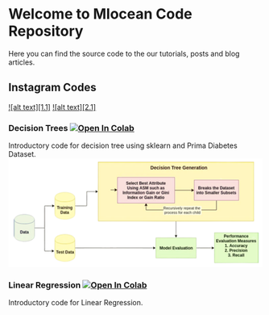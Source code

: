 # Welcome to Mlocean Code Repository
Here you can find the source code to the our tutorials, posts and blog articles.
## Instagram Codes
[![alt text][1.1]][1]
[![alt text][2.1]][2]

[1.2]: http://i.imgur.com/wWzX9uB.png (twitter icon without padding)
[2.2]: https://i.imgur.com/SrYS9Ju.png

[1]: http://www.twitter.com/ml_ocean
[2]: https://www.instagram.com/ml_ocean/

### Decision Trees [![Open In Colab](https://colab.research.google.com/assets/colab-badge.svg)](https://colab.research.google.com/github/mlocean/instagram-codes/blob/master/decisiontrees.ipynb)
Introductory code for decision tree using sklearn and Prima Diabetes Dataset.
![variational autoencoder](imgs/decisiontree.png)
### Linear Regression [![Open In Colab](https://colab.research.google.com/assets/colab-badge.svg)](https://colab.research.google.com/github/mlocean/instagram-codes/blob/master/linearregression.ipynb)
Introductory code for Linear Regression.




